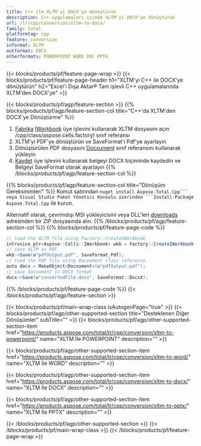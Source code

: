 ```yaml
---
title: C++ ile XLTM'yi DOCX'ye dönüştürün
description: C++ uygulamaları içinde XLTM'yi DOCX'ye dönüştürün
url: /tr/cpp/conversion/xltm-to-docx/
family: total
platformtag: cpp
feature: conversion
informat: XLTM
outformat: DOCX
otherformats: POWERPOINT WORD DOC PPTX
---
```

{{< blocks/products/pf/feature-page-wrap >}}
{{< blocks/products/pf/feature-page-header h1="XLTM'yi C++ ile DOCX'ye dönüştürün" h2="Excel'i Dışa Aktar&reg; Tam işlevli C++ uygulamalarında XLTM'den DOCX'ye" >}}

{{< blocks/products/pf/agp/feature-section >}}
{{% blocks/products/pf/agp/feature-section-col title="C++'da XLTM'den DOCX'ye Dönüştürme" %}}
1. [Fabrika](https://reference.aspose.com/cells) [IWorkbook](https://reference.aspose.com/cells/cpp/class/aspose.cells.i_workbook) üye işlevini kullanarak XLTM dosyasını açın /cpp/class/aspose.cells.factory) sınıf referansı
2. XLTM'yi PDF'ye dönüştürün ve SaveFormat'ı Pdf'ye ayarlayın
3. Dönüştürülen PDF dosyasını [Docxument](https://reference.aspose.com/pdf/cpp/class/aspose.pdf.docxument) sınıf referansını kullanarak yükleyin
4. [Kaydet](https://reference.aspose.com/pdf/cpp/class/aspose.pdf.docxument#a6383c010776212483f51cc41235924db) üye işlevini kullanarak belgeyi DOCX biçiminde kaydedin ve Belgeyi SaveFormat olarak ayarlayın
{{% /blocks/products/pf/agp/feature-section-col %}}

{{% blocks/products/pf/agp/feature-section-col title="Dönüşüm Gereksinimleri" %}}
Komut satırından ``nuget install Aspose.Total.Cpp``` veya Visual Studio Paket Yönetici Konsolu üzerinden ```Install-Package Aspose.Total.Cpp`` ile kurun.

Alternatif olarak, çevrimdışı MSI yükleyicisini veya DLL'leri [downloads](https://downloads.aspose.com/total/cpp) adresinden bir ZIP dosyasında alın.
{{% /blocks/products/pf/agp/feature-section-col %}}
{{% blocks/products/pf/feature-page-code %}}
```cs
// load the XLTM file using Factory::CreateIWorkbook
intrusive_ptr<Aspose::Cells::IWorkbook> wkb = Factory::CreateIWorkbook(u"sourceFile.xltm");
// save XLTM as PDF
wkb->Save(u"pdfOutput.pdf", SaveFormat_Pdf);
// load the PDF file using Docxument class reference
auto docx = MakeObject<Docxument>(u"pdfOutput.pdf");
// save docxument in DOCX format
docx->Save(u"convertedFile.docx", SaveFormat::DocxX);
```

{{% /blocks/products/pf/feature-page-code %}}
{{< /blocks/products/pf/agp/feature-section >}}

{{< blocks/products/pf/main-wrap-class isAutogenPage="true" >}}
{{< blocks/products/pf/agp/other-supported-section title="Desteklenen Diğer Dönüşümler" subTitle="" >}}
{{< blocks/products/pf/agp/other-supported-section-item href="https://products.aspose.com/total/tr/cpp/conversion/xltm-to-powerpoint/" name="XLTM İle POWERPOINT" description="" >}}

{{< blocks/products/pf/agp/other-supported-section-item href="https://products.aspose.com/total/tr/cpp/conversion/xltm-to-word/" name="XLTM İle WORD" description="" >}}

{{< blocks/products/pf/agp/other-supported-section-item href="https://products.aspose.com/total/tr/cpp/conversion/xltm-to-docx/" name="XLTM İle DOCX" description="" >}}

{{< blocks/products/pf/agp/other-supported-section-item href="https://products.aspose.com/total/tr/cpp/conversion/xltm-to-pptx/" name="XLTM İle PPTX" description="" >}}


{{< /blocks/products/pf/agp/other-supported-section >}}
{{< /blocks/products/pf/main-wrap-class >}}
{{< /blocks/products/pf/feature-page-wrap >}}